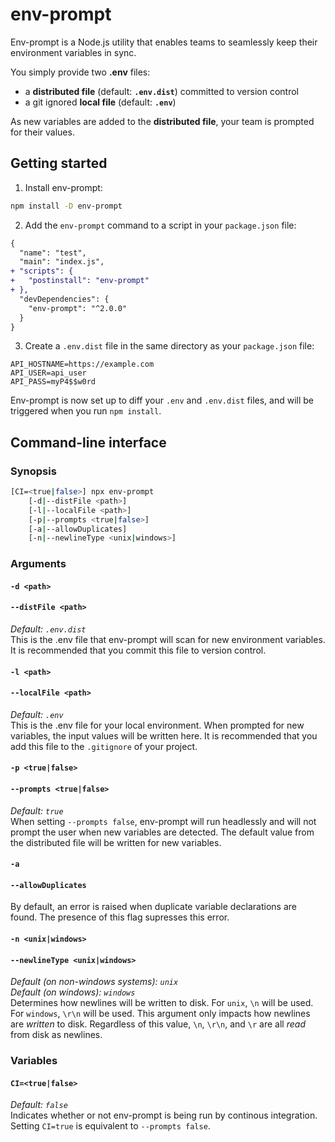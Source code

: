 # env-prompt
Env-prompt is a Node.js utility that enables teams to seamlessly keep their environment variables in sync.

You simply provide two **.env** files:
 - a **distributed file** (default: **`.env.dist`**) committed to version control
 - a git ignored **local file** (default: **`.env`**)

As new variables are added to the **distributed file**, your team is prompted for their values.

## Getting started
1) Install env-prompt:
```sh
npm install -D env-prompt
```

2) Add the `env-prompt` command to a script in your `package.json` file:
```diff
{
  "name": "test",
  "main": "index.js",
+ "scripts": {
+   "postinstall": "env-prompt"
+ },
  "devDependencies": {
    "env-prompt": "^2.0.0"
  }
}
```

3) Create a `.env.dist` file in the same directory as your `package.json` file:
```
API_HOSTNAME=https://example.com
API_USER=api_user
API_PASS=myP4$$w0rd
```

Env-prompt is now set up to diff your `.env` and `.env.dist` files, and will be triggered when you run `npm install`.

## Command-line interface
### Synopsis
```sh
[CI=<true|false>] npx env-prompt
    [-d|--distFile <path>]
    [-l|--localFile <path>]
    [-p|--prompts <true|false>]
    [-a|--allowDuplicates]
    [-n|--newlineType <unix|windows>]
```

### Arguments
#### `-d <path>`
#### `--distFile <path>`
_Default: `.env.dist`_\
This is the .env file that env-prompt will scan for new environment variables. It is recommended that you commit this file to version control.


#### `-l <path>`
#### `--localFile <path>`
_Default: `.env`_\
This is the .env file for your local environment. When prompted for new variables, the input values will be written here. It is recommended that you add this file to the `.gitignore` of your project.

#### `-p <true|false>`
#### `--prompts <true|false>`
_Default: `true`_\
When setting `--prompts false`, env-prompt will run headlessly and will not prompt the user when new variables are detected.
The default value from the distributed file will be written for new variables.

#### `-a`
#### `--allowDuplicates`
By default, an error is raised when duplicate variable declarations are found. The presence of this flag supresses this error.

#### `-n <unix|windows>`
#### `--newlineType <unix|windows>`
_Default (on non-windows systems): `unix`_\
_Default (on windows): `windows`_\
Determines how newlines will be written to disk. For `unix`, `\n` will be used. For `windows`, `\r\n` will be used.
This argument only impacts how newlines are _written_ to disk. Regardless of this value, `\n`, `\r\n`, and `\r` are all _read_ from disk as newlines.

### Variables
#### `CI=<true|false>`
_Default: `false`_\
Indicates whether or not env-prompt is being run by continous integration. Setting `CI=true` is equivalent to `--prompts false`.
